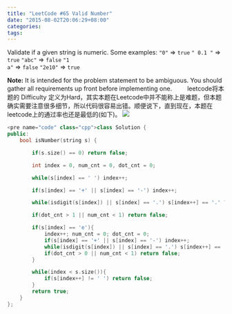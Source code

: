 ```yaml
---
title: "LeetCode #65 Valid Number"
date: "2015-08-02T20:06:29+08:00"
categories:
tags:
---
```


                                            
Validate if a given string is numeric.
Some examples:
<code>"0"</code> => <code>true</code>
<code>" 0.1 "</code> => <code>true</code>
<code>"abc"</code> => <code>false</code>
<code>"1 a"</code> => <code>false</code>
<code>"2e10"</code> => <code>true</code>

<strong>Note:</strong> It is intended for the problem statement to be ambiguous. You should gather all requirements up front before implementing one.
        leetcode将本题的 Difficulty 定义为Hard，其实本题在Leetcode中并不能称上是难题，但本题确实需要注意很多细节，所以代码很容易出错。顺便说下，直到现在，本题在leetcode上的通过率也还是最低的(如下)。
![](https://img-blog.csdn.net/20150802192225766?watermark/2/text/aHR0cDovL2Jsb2cuY3Nkbi5uZXQv/font/5a6L5L2T/fontsize/400/fill/I0JBQkFCMA==/dissolve/70/gravity/Center)
```cpp
<pre name="code" class="cpp">class Solution {
public:
    bool isNumber(string s) {

        if(s.size() == 0) return false;

        int index = 0, num_cnt = 0, dot_cnt = 0;

        while(s[index] == ' ') index++;

        if(s[index] == '+' || s[index] == '-') index++;

        while(isdigit(s[index]) || s[index] == '.') s[index++] == '.' ? dot_cnt++ : num_cnt++;

        if(dot_cnt > 1 || num_cnt < 1) return false;

        if(s[index] == 'e'){
            index++; num_cnt = 0; dot_cnt = 0;
            if(s[index] == '+' || s[index] == '-') index++;
            while(isdigit(s[index]) || s[index] == '.') s[index++] == '.' ? dot_cnt++ : num_cnt++;
            if(dot_cnt > 0 || num_cnt < 1) return false;
        }

        while(index < s.size()){
            if(s[index++] != ' ') return false;
        }
        return true;
    }
};
```


